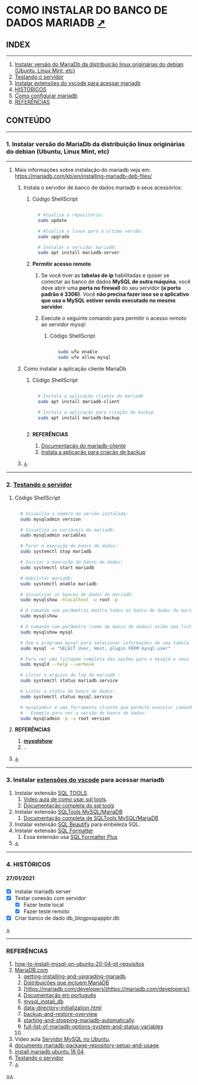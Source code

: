 <div class="header" id="myHeader">
  <div class="navbar" w3-include-html="/menu.inc"> </div>
</div>
<div class="title"><script> document.write(document.title);</script></div>  
<main>
<!-- markdownlint-disable-next-line -->
<span id="topo"><span>

# COMO INSTALAR DO BANCO DE DADOS MARIADB <a href="instalar.html" target="_blank" title="Pressione aqui para expandir este documento em nova aba." >  ➚ </a>

## **INDEX**<span id="topo_Index"><span>

---

   1. [Instalar versão do MariaDb da distribuição linux originárias do debian (Ubuntu, Linux Mint, etc)](#id_1)
   2. [Testando o servidor](#id_2)
   3. [Instalar extensões do vscode para acessar mariadb](#id_3)
   4. [HISTÓRICOS](#id_4)
   5. [Como configurar mariadb](./configurar.html)
   6. [REFERÊNCIAS](#id_referencias)

## **CONTEÚDO**<span id="topo_conteudo"><span>

---

### **1. Instalar versão do MariaDb da distribuição linux originárias do debian (Ubuntu, Linux Mint, etc)**<span id="id_1"><span>

---

1. Mais informações sobre instalação do mariadb veja em: <https://mariadb.com/kb/en/installing-mariadb-deb-files/>

   1. Instala o servidor de banco de dados mariadb e seus acessórios:
      1. Código ShellScript

         ```bash

           # Atualiza o repositório:
           sudo update

           # Atualiza o linux para a ultima versão:
           sudo upgrade

           # Instalar o servidor mariadb:
           sudo apt install mariadb-server

         ```

      2. **Permitir acesso remoto**
         1. Se você tiver as **tabelas de ip** habilitadas e quiser se conectar ao banco de dados **MySQL de outra máquina**, você deve abrir uma **porta no firewall** do seu servidor **(a porta padrão é 3306)**. Você **não precisa fazer isso se o aplicativo que usa o MySQL estiver sendo executado no mesmo servidor**.

         2. Execute o seguinte comando para permitir o acesso remoto ao servidor mysql:
            1. Código ShellScript

               ```bash

                  sudo ufw enable
                  sudo ufw allow mysql

               ```

   2. Como instalar a aplicação cliente MariaDb
      1. Código ShellScript

         ```bash

           # Instala a aplicação cliente do mariadb
           sudo apt install mariadb-client

           # Instala a aplicação para criação de backup
           sudo apt install mariadb-backup
  
         ```

      2. **REFERÊNCIAS**
         1. [Documentação do mariadb-cliente](https://mariadb.com/kb/en/mysql-command-line-client)
         2. [Instala a aplicação para criação de backup](https://mariadb.com/kb/en/backup-and-restore-overview/)

   3. [🔝](#topo_Index "Retorna ao topo")

---

### **2. [Testando o servidor](https://dev.mysql.com/doc/refman/5.7/en/testing-server.html)**<span id="id_2"><span>

   1. Código ShellScript

      ```bash

        # Visualiza o número da versão instalada:
        sudo mysqladmin version

        # Visualiza as variáveis do mariadb:
        sudo mysqladmin variables

        # Parar a execução do banco de dados:
        sudo systemctl stop mariadb

        # Iniciar a execução do banco de dados:
        sudo systemctl start mariadb

        # Habilitar mariadb:
        sudo systemctl enable mariadb

        # Visualizar os bancos de dados do mariadb:
        sudo mysqlshow -hlocalhost -u root -p

        # O comando sem parâmetros mostra todos os banco de dados do mariadb:
        sudo mysqlshow

        # O comando com parâmetro (nome de banco de dados) exibe uma lista das tabelas do banco de dados passado no parâmetro:
        sudo mysqlshow mysql

        # Use o programa mysql para selecionar informações de uma tabela do database mysql:
        sudo mysql -e "SELECT User, Host, plugin FROM mysql.user" 

        # Para ver uma listagem completa das opções para o mysqld e seus valores atuais (baseados no seu my.cnf local), execute:
        sudo mysqld --help --verbose

        # Listar o arquivo de log do mariadb :
        sudo systemctl status mariadb.service

        # Listar o status do banco de dados:
        sudo systemctl status mysql.service

        # mysqladmin é uma ferramenta cliente que permite executar comandos administrativos.  
        #   Exemplo para ver a versão do banco de dados:
        sudo mysqladmin -p -u root version

      ```

   2. **REFERÊNCIAS**
       1. **[mysqlshow](https://mariadb.com/kb/en/mysqlshow/)**
       2. ..

   3. [🔝](#topo_Index "Retorna ao topo")

---

### **3. Instalar [extensões do vscode](https://code.visualstudio.com/docs/editor/extension-gallery?pub=clarkyu&ext=vscode-sql-beautify) para acessar mariadb**<span id="id_3"><span>

   1. Instalar extensão [SQL TOOLS](https://marketplace.visualstudio.com/items?itemName=mtxr.sqltools).
      1. [Vídeo aula de como usar sql tools](https://www.youtube.com/watch?v=5TVBSrFuCDA).
      2. [Documentação completa do sql tools](https://vscode-sqltools.mteixeira.dev/)
   2. Instalar extensão [SQLTools MySQL/MariaDB](https://marketplace.visualstudio.com/items?itemName=mtxr.sqltools-driver-mysql)
      1. [Documentação completa de SQLTools MySQL/MariaDB](https://vscode-sqltools.mteixeira.dev/?umd_source=repository&utm_medium=readme&utm_campaign=mysql)
   3. Instalar extensão [SQL Beautify](https://marketplace.visualstudio.com/items?itemName=clarkyu.vscode-sql-beautify) para embeleza SQL.
   4. Instalar extensão [SQL Formatter](https://marketplace.visualstudio.com/items?itemName=adpyke.vscode-sql-formatter)
      1. Essa extensão usa [SQL Formatter Plus](https://github.com/kufii/sql-formatter-plus)
   5. [🔝](#topo_Index "Retorna ao topo")

---

### **4. HISTÓRICOS**<span id="id_4"><span>

#### 27/01/2021

- [x] instalar mariadb server
- [x] Testar conexão com servidor
  - [x] Fazer teste local
  - [x] Fazer teste remoto
- [x] Criar banco de dado db_blogpsspappbr.db

[🔝](#topo_Index "Retorna ao topo")

---

### **REFERÊNCIAS**<span id="id_referencias"><span>

   1. [how-to-install-mysql-on-ubuntu-20-04-pt-requisitos](https://www.digitalocean.com/community/tutorials/how-to-install-mysql-on-ubuntu-20-04-pt#pr%C3%A9-requisitos)
   2. [MariaDB.com](MariaDB.com)
      1. [getting-installing-and-upgrading-mariadb](https://mariadb.com/kb/en/getting-installing-and-upgrading-mariadb/).
      2. [Distribuições que incluem MariaDB](https://mariadb.com/kb/en/distributions-which-include-mariadb/)
      3. [https://mariadb.com/developers](https://mariadb.com/developers/)
      4. [Documentação em português](https://mariadb.com/kb/pt/documentation/)
      5. [mysql_install_db](https://mariadb.com/kb/en/mysql_install_db/)
      6. [data-directory-initialization.html](https://dev.mysql.com/doc/refman/5.7/en/data-directory-initialization.html)
      7. [backup-and-restore-overview](https://mariadb.com/kb/en/backup-and-restore-overview/)
      8. [starting-and-stopping-mariadb-automatically](https://mariadb.com/kb/en/starting-and-stopping-mariadb-automatically/).
      9. [full-list-of-mariadb-options-system-and-status-variables](https://mariadb.com/kb/en/full-list-of-mariadb-options-system-and-status-variables/)
      10. 
   3. Vídeo aula [Servidor MySQL no Ubuntu](https://www.youtube.com/watch?v=1f22RUeiVwI).
   4. [documento mariadb-package-repository-setup-and-usage](https://mariadb.com/kb/en/mariadb-package-repository-setup-and-usage/).
   5. [install mariadb ubuntu 18 04](https://www.youtube.com/watch?v=bCKxijsiG9M).
   6. [Testando o servidor](https://dev.mysql.com/doc/refman/5.7/en/testing-server.html)
   7. [🔝](#topo_Index "Retorna ao topo")

</main>

<!-- markdownlint-disable-next-line -->
<script>  includeHTML(); FixHeader(window,"myHeader"); </script>
[🔝🔝](#topo "Retorna ao topo")